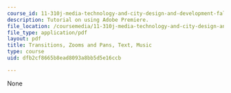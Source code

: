 ```yaml
---
course_id: 11-310j-media-technology-and-city-design-and-development-fall-2002
description: Tutorial on using Adobe Premiere.
file_location: /coursemedia/11-310j-media-technology-and-city-design-and-development-fall-2002/dfb2cf8665b8ead8093a8bb5d5e16ccb_premiere2.pdf
file_type: application/pdf
layout: pdf
title: Transitions, Zooms and Pans, Text, Music
type: course
uid: dfb2cf8665b8ead8093a8bb5d5e16ccb

---
```

None